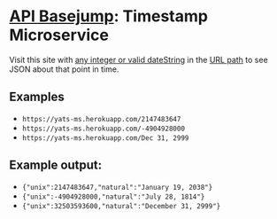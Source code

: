 # [API Basejump][1]: Timestamp Microservice

[1]: https://www.freecodecamp.com/challenges/timestamp-microservice

Visit this site with [any integer or valid dateString][2] in the [URL path][3]
to see JSON about that point in time.

[2]: https://developer.mozilla.org/en-US/docs/Web/JavaScript/Reference/Global_Objects/Date#Parameters
[3]: https://en.wikipedia.org/wiki/Uniform_Resource_Identifier#Syntax

## Examples

* `https://yats-ms.herokuapp.com/2147483647`
* `https://yats-ms.herokuapp.com/-4904928000`
* `https://yats-ms.herokuapp.com/Dec 31, 2999`

## Example output:

* `{"unix":2147483647,"natural":"January 19, 2038"}`
* `{"unix":-4904928000,"natural":"July 28, 1814"}`
* `{"unix":32503593600,"natural":"December 31, 2999"}`
